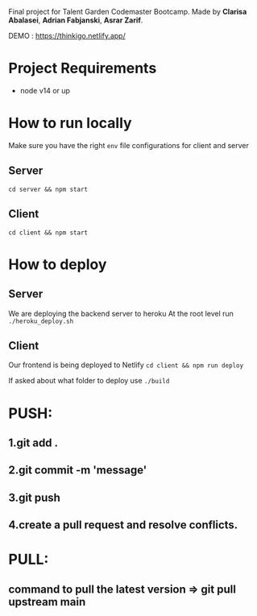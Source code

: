 Final project for Talent Garden Codemaster Bootcamp.
Made by **Clarisa Abalasei**, **Adrian Fabjanski**, **Asrar Zarif**.

DEMO : https://thinkigo.netlify.app/

# Project Requirements

-   node v14 or up

# How to run locally

Make sure you have the right `env` file configurations for client and server

## Server

`cd server && npm start`

## Client

`cd client && npm start`

# How to deploy

## Server

We are deploying the backend server to heroku
At the root level run
`./heroku_deploy.sh`

## Client

Our frontend is being deployed to Netlify
`cd client && npm run deploy`

If asked about what folder to deploy use `./build`

# PUSH:

## 1.git add .

## 2.git commit -m 'message'

## 3.git push

## 4.create a pull request and resolve conflicts.

# PULL:

## command to pull the latest version => <b>git pull upstream main</b>
